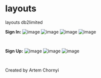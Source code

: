 # layouts
layouts db2limited

<strong>Sign In:</strong>
![image](https://user-images.githubusercontent.com/48654381/109806125-fe319680-7c2c-11eb-8a38-1724149362a4.png)
![image](https://user-images.githubusercontent.com/48654381/109820120-612b2980-7c3d-11eb-87db-ad8505bb2035.png)
![image](https://user-images.githubusercontent.com/48654381/109810748-98e0a400-7c32-11eb-9ef8-f8e96995713f.png)
![image](https://user-images.githubusercontent.com/48654381/109806278-31742580-7c2d-11eb-80da-149d37972b12.png)

</br>

<strong>Sign Up:</strong>
![image](https://user-images.githubusercontent.com/48654381/109951254-23361000-7ce6-11eb-94e4-47c08bacee3b.png)
![image](https://user-images.githubusercontent.com/48654381/109951315-35b04980-7ce6-11eb-82ff-ee31f6fed6d3.png)
![image](https://user-images.githubusercontent.com/48654381/109951377-4b257380-7ce6-11eb-8b1b-e5bfa602bf96.png)

</br>

Created by Artem Chornyi
